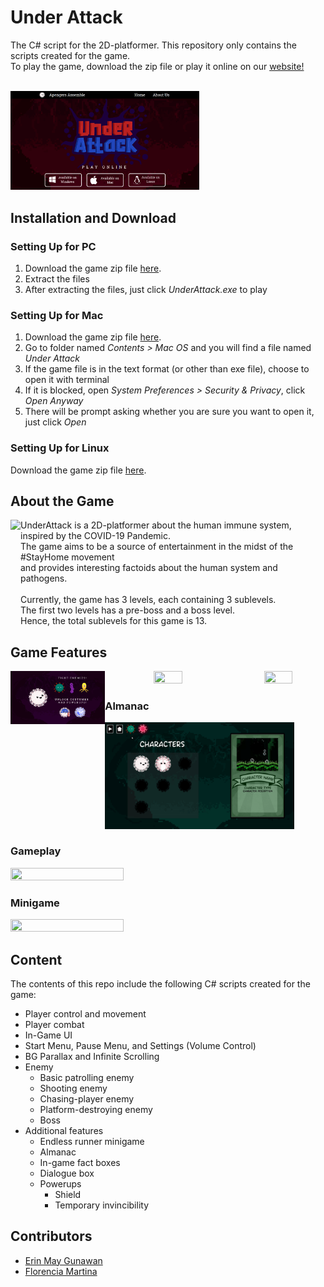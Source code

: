 # Under Attack
The C# script for the 2D-platformer. This repository only contains the scripts created for the game. <br>
To play the game, download the zip file or play it online on our <a href="https://erinmayg.github.io/under-attack-website" target="_blank">website!</a> <br>

<br>
<a href="https://erinmayg.github.io/under-attack-website" target="_blank"><img width="60%" src="https://github.com/erinmayg/under-attack-website/blob/master/img/website.png"></a>

## Installation and Download
### Setting Up for PC
1. Download the game zip file <a href="https://drive.google.com/file/d/1CFLTRtAmvPfNN8bO8YrPt1WKwSLRPiWP/view?usp=sharing" target="_blank">here</a>.
2. Extract the files
3. After extracting the files, just click <i>UnderAttack.exe</i> to play
### Setting Up for Mac
1. Download the game zip file <a href="https://drive.google.com/file/d/1SYI_WKxfS7460xFUkAIdnqSrJITXt0Fi/view?usp=sharing" target="_blank">here</a>.
2. Go to folder named <i>Contents > Mac OS</i> and you will find a file named <i>Under Attack</i>
3. If the game file is in the text format (or other than exe file), choose to open it with terminal
4. If it is blocked, open <i>System Preferences > Security & Privacy</i>, click <i>Open Anyway</i>
5. There will be prompt asking whether you are sure you want to open it, just click <i>Open</i>

### Setting Up for Linux
Download the game zip file <a href="https://drive.google.com/file/d/1GS3iHRwVYXiWkF70xkLWLfJq2LczFDJt/view?usp=sharing" target="_blank">here</a>.

## About the Game
<img align="left" src="https://erinmayg.github.io/under-attack-website/img/level1.gif" height=180>
UnderAttack is a 2D-platformer about the human immune system, inspired by the COVID-19 Pandemic. <br>
The game aims to be a source of entertainment in the midst of the #StayHome movement <br>
and provides interesting factoids about the human system and pathogens. <br>
<br>
Currently, the game has 3 levels, each containing 3 sublevels. <br>
The first two levels has a pre-boss and a boss level. <br>
Hence, the total sublevels for this game is 13.

## Game Features
<p align="center">
  <img align ="left" width="30%" height="17%" src="https://github.com/erinmayg/under-attack-website/blob/master/img/features/Game%20Features.png">
  <img align ="center" width="30%" height="17%" src="https://erinmayg.github.io/under-attack-website/img/features/Almanac.png">
  <img align ="right" width="30%" height="17%"src="https://erinmayg.github.io/under-attack-website/img/features/Gameplay.png">
</p>

### Almanac
<img width="60%" height="17%" src="https://github.com/erinmayg/under-attack-website/blob/master/img/Almanac.gif">

### Gameplay
<img width="60%" height="17%" src="https://github.com/erinmayg/under-attack-website/blob/master/img/Gameplay.gif">

### Minigame
<img width="60%" height="17%" src="https://github.com/erinmayg/under-attack-website/blob/master/img/Minigame.gif">

## Content
The contents of this repo include the following C# scripts created for the game:
- Player control and movement
- Player combat
- In-Game UI
- Start Menu, Pause Menu, and Settings (Volume Control)
- BG Parallax and Infinite Scrolling
- Enemy
  - Basic patrolling enemy
  - Shooting enemy
  - Chasing-player enemy
  - Platform-destroying enemy
  - Boss
- Additional features
  - Endless runner minigame
  - Almanac
  - In-game fact boxes
  - Dialogue box
  - Powerups
    - Shield
    - Temporary invincibility
  
## Contributors
- <a href="https://github.com/erinmayg">Erin May Gunawan</a>
- <a href="https://github.com/florenciamartina">Florencia Martina</a>

